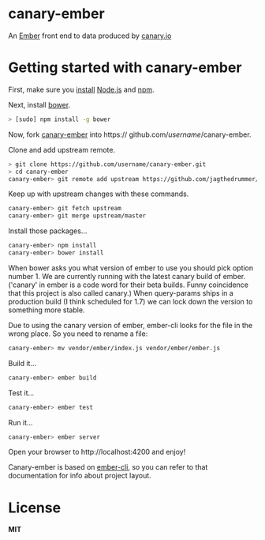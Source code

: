 # canary-ember
An [Ember][ember] front end to data produced by [canary.io][canary]

[canary]: http://www.canary.io/
[ember]: http://emberjs.com/
[node]: http://nodejs.org/
[npm]: http://npmjs.org/
[bower]: http://bower.io/

# Getting started with canary-ember

First, make sure you [install](http://www.joyent.com/blog/installing-node-and-npm) [Node.js][node] and [npm][npm].

Next, install [bower][bower].

```sh
> [sudo] npm install -g bower
```

Now, fork [canary-ember](https://github.com/jagthedrummer/canary-ember) into https:// github.com/_username_/canary-ember.

Clone and add upstream remote.
```sh
> git clone https://github.com/username/canary-ember.git
> cd canary-ember
canary-ember> git remote add upstream https://github.com/jagthedrummer/canary-ember.git
```

Keep up with upstream changes with these commands.
```sh
canary-ember> git fetch upstream
canary-ember> git merge upstream/master
```

Install those packages...
```sh
canary-ember> npm install
canary-ember> bower install 
```

When bower asks you what version of ember to use you should pick option
number 1.  We are currently running with the latest canary build of ember.
('canary' in ember is a code word for their beta builds.  Funny
coincidence that this project is also called canary.) When query-params
ships in a production build (I think scheduled for 1.7) we can lock down
the version to something more stable.

Due to using the canary version of ember, ember-cli looks for the file
in the wrong place. So you need to rename a file:

```sh
canary-ember> mv vendor/ember/index.js vendor/ember/ember.js
```

Build it...
```sh
canary-ember> ember build
```

Test it...
```sh
canary-ember> ember test
```

Run it...
```sh
canary-ember> ember server
```


Open your browser to http://localhost:4200 and enjoy!

Canary-ember is based on [ember-cli](http://iamstef.net/ember-cli/), so
you can refer to that documentation for info about project layout.


# License
**MIT**
